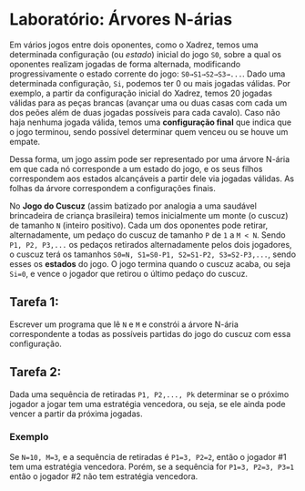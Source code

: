 # Laboratório: Árvores N-árias

Em vários jogos entre dois oponentes, como o Xadrez, temos uma determinada configuração (ou *estado*) inicial do jogo `S0`, sobre a qual os oponentes realizam jogadas de forma alternada, modificando progressivamente o estado corrente do jogo: `S0→S1→S2→S3→...`. Dado uma determinada configuração, `Si`, podemos ter 0 ou mais jogadas válidas. Por exemplo, a partir da configuração inicial do Xadrez, temos 20 jogadas válidas para as peças brancas (avançar uma ou duas casas com cada um dos peões além de duas jogadas possíveis para cada cavalo). Caso não haja nenhuma jogada válida, temos uma **configuração final** que indica que o jogo terminou, sendo possível determinar quem venceu ou se houve um empate. 

Dessa forma, um jogo assim pode ser representado por uma árvore N-ária em que cada nó corresponde a um estado do jogo, e os seus filhos correspondem aos estados alcançáveis a partir dele via jogadas válidas. As folhas da árvore correspondem a configurações finais.

No **Jogo do Cuscuz** (assim batizado por analogia a uma saudável brincadeira de criança brasileira) temos inicialmente um monte (o cuscuz) de tamanho `N` (inteiro positivo). Cada um dos oponentes pode retirar, alternadamente, um pedaço do cuscuz de tamanho `P` de `1` a `M < N`. Sendo `P1, P2, P3,...` os pedaços retirados alternadamente pelos dois jogadores, o cuscuz terá os tamanhos `S0=N, S1=S0-P1, S2=S1-P2, S3=S2-P3,...`, sendo esses os **estados** do jogo. O jogo termina quando o cuscuz acaba, ou seja `Si=0`, e vence o jogador que retirou o último pedaço do cuscuz.


## Tarefa 1:

Escrever um programa que lê `N` e `M` e constrói a árvore N-ária correspondente a todas as possíveis partidas do jogo do cuscuz com essa configuração.

## Tarefa 2:

Dada uma sequência de retiradas `P1, P2,..., Pk` determinar se o próximo jogador a jogar tem uma estratégia vencedora, ou seja, se ele ainda pode vencer a partir da próxima jogadas.

### Exemplo

Se `N=10, M=3`, e a sequência de retiradas é `P1=3, P2=2`, então o jogador #1 tem uma estratégia vencedora. Porém, se a sequência for `P1=3, P2=3, P3=1` então o jogador #2 não tem estratégia vencedora.
